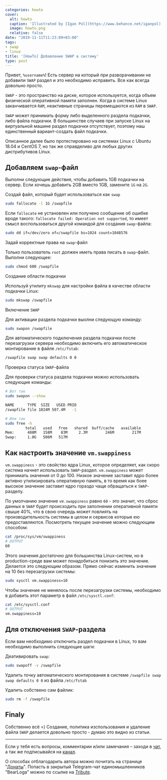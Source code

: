 ```yaml
---
categories: howto
cover:
  alt: howto
  caption: 'Illustrated by [Igan Pol](https://www.behance.net/iganpol)'
  image: howto.png
  relative: false
date: "2019-11-11T11:23:09+03:00"
tags:
- swap
- linux
title: '[HowTo] Добавление SWAP в систему'
type: post
---
```

Привет, `%username%`! Есть сервер на который при разворачивании не добавили `SWAP` раздел и это необходимо исправить. Все как всегда довольно просто.

`SWAP` - это пространство на диске, которое используется, когда объем физической оперативной памяти заполнен. Когда в системе Linux заканчивается `RAM`, неактивные страницы перемещаются из `RAM` в `SWAP`.

`SWAP` может принимать форму либо выделенного раздела подкачки, либо файла подкачки. В большинстве случаев при запуске Linux на виртуальной машине раздел подкачки отсутствует, поэтому наш единственный вариант-создать файл подкачки.

Описанное далее было протестировано на системах Linux с Ubuntu 18.04 и CentOS 7, но так же справделиво для любых других дистрибутивов Linux.

## Добавляем `swap`-файл

Выполни следующие действия, чтобы добавить 1GB подкачки на сервер. Если хочешь добавить 2GB вместо 1GB, замените `1G` на `2G`.

Создай файл, который будет использоваться как `swap`

```bash
sudo fallocate -l 1G /swapfile
```

Если `fallocate` не установлен или получено сообщение об ошибке вроде такого: `fallocate failed: Operation not supported`, то имеет смысл воспользоваться другой командой для создания  `swap`-файла:

```bash
sudo dd if=/dev/zero of=/swapfile bs=1024 count=1048576
```

Задай корректные права на `swap`-файл

Только пользователь `root` должен иметь права писать в `swap`-файл. Выполни следующее:

```bash
sudo chmod 600 /swapfile
```

Создание области подкачки

Используй утилиту `mkswap` для настройки файла в качестве области подкачки Linux:

```bash
sudo mkswap /swapfile
```

Включение `SWAP`

Для активации раздела подкачки выолни следующую команду:

```bash
sudo swapon /swapfile
```

Для автоматического подключения раздела подкачки после перезагрузки сервера необходимо включить его автоматическое монтирование в файле `/etc/fstab`:

```bash
/swapfile swap swap defaults 0 0
```

Проверка статуса `SWAP`-файла

Для проверки статуса раздела подкачки можно использовать следующие команды:

```bash
# Вот так
sudo swapon --show

NAME      TYPE  SIZE   USED PRIO
/swapfile file 1024M 507.4M   -1

# Или так
sudo free -h
         total   used   free   shared  buff/cache   available
Mem:      488M   158M    83M     2.3M        246M        217M
Swap:     1.0G   506M   517M
```

## Как настроить значение `vm.swappiness`

`vm.swappiness` - это свойство ядра Linux, которое определяет, как скоро система начнет использовать `SWAP`-раздел. `vm.swappiness` может принимать значения от 0 до 100. Низкое значение заставит ядро более активно утилизировать оперативную память, в то время как боее высокое значение заставит ядро гораздо чаще обращаться к `SWAP`-разделу.

По умолчанию значение `vm.swappiness` равно `60` - это значит, что сброс данных в `SWAP` будет происходить при заполнении оперативной памяти свыше 40%, что в свою очередь может повлиять на производительность системы в целом и сервисов которые ею предоставляются. Посмотреть текущее значение можно следующим способом:

```bash
cat /proc/sys/vm/swappiness
# OUTPUT
60
```

Этого значения достаточно для большинства Linux-систем, но в production-среде вам может понадобиться понизить это значение. Делается это следующим образом. Прямо сейчас изменить значение на 10 без перезагрузки системы:

```bash
sudo sysctl vm.swappiness=10
```

Чтобы значение не менялось после перезагрузки системы, необходимо в добавить этот параметр в файл `/etc/sysctl.conf`:

```bash
cat /etc/sysctl.conf
# OUTPUT
vm.swappiness=10
```

## Для отключения `SWAP`-раздела

Если вам необходимо отключить раздел подкачки в Linux, то вам необходимо выполнить следующие шаги:

Деативировать `swap`:

```bash
sudo swapoff -v /swapfile
```

Удалить точку автоматического монтирования в системе `/swapfile swap swap defaults 0 0` из файла `/etc/fstab`

Удалить собствено сам файлик:

```bash
sudo rm -f /swapfile
```

## Finaly

Собственно всё =) Создание, политика изспользования и удаление файла `SWAP` делается довольно просто - думаю это видно из статьи.

---

Если у тебя есть вопросы, комментарии и/или замечания – заходи в [чат](https://ttttt.me/jtprogru_chat), а так же подписывайся на [канал](https://ttttt.me/jtprogru_channel).

О способах отблагодарить автора можно почитать на странице "[Донаты](https://jtprog.ru/donations/)". Попасть в закрытый Telegram-чат единомышленников "BearLoga" можно по ссылке на [Tribute](https://web.tribute.tg/s/oRV).
